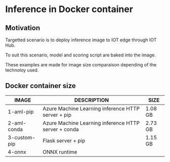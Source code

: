 # Inference in Docker container 

## Motivation
Targetted scenario is to deploy inference image to IOT edge through IOT Hub.

To suit this scenario, model and scoring script are baked into the image.

These examples are made for image size comparaison depending of the technoloy used.

## Docker container size

| IMAGE        | DESCRIPTION                                          |SIZE |
| -----------  | ---------------------------------------------------- |----------- |
| 1-aml-pip    | Azure Machine Learning inference HTTP server + pip   | 1.08 GB    |
| 2-aml-conda  | Azure Machine Learning inference HTTP server + conda | 2.73 GB    |
| 3-custom-pip | Flask server + pip                                   | 1.15 GB    |
| 4-onnx       | ONNX runtime                                         |            |